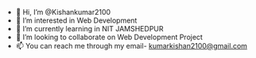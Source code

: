 - 👋 Hi, I’m @Kishankumar2100
- 👀 I’m interested in Web Development
- 🌱 I’m currently learning in NIT JAMSHEDPUR
- 💞️ I’m looking to collaborate on Web Development Project
- 📫 You can reach me through my email- kumarkishan2100@gmail.com
